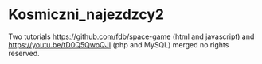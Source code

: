 # Kosmiczni_najezdzcy2

Two tutorials 
https://github.com/fdb/space-game (html and javascript)
and
https://youtu.be/tD0Q5QwoQJI (php and MySQL)
merged
no rights reserved.
